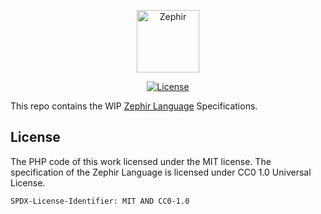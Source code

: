 <p align="center"><a href="https://zephir-lang.com" target="_blank">
    <img src="https://zephir-lang.com/images/logo-105x36.svg" height="100" alt="Zephir"/>
</a></p>

<p align="center">
    <a href="https://packagist.org/packages/phalcon/zephir">
        <img src="https://poser.pugx.org/phalcon/zephir/license.svg" alt="License">
    </a>
</p>

This repo contains the WIP [Zephir Language][0] Specifications.

## License

The PHP code of this work licensed under the MIT license.
The specification of the Zephir Language is licensed under CC0 1.0 Universal License.

`SPDX-License-Identifier: MIT AND CC0-1.0`

[0]: https://zephir-lang.com
